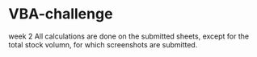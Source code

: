 # VBA-challenge
week 2
All calculations are done on the submitted sheets, except for the total stock volumn, for which screenshots are submitted.  
